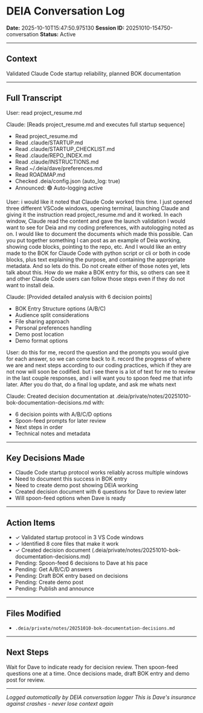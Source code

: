 # DEIA Conversation Log

**Date:** 2025-10-10T15:47:50.975130
**Session ID:** 20251010-154750-conversation
**Status:** Active

---

## Context
Validated Claude Code startup reliability, planned BOK documentation

---

## Full Transcript
User: read project_resume.md

Claude: [Reads project_resume.md and executes full startup sequence]
- Read project_resume.md
- Read .claude/STARTUP.md
- Read .claude/STARTUP_CHECKLIST.md
- Read .claude/REPO_INDEX.md
- Read .claude/INSTRUCTIONS.md
- Read ~/.deia/dave/preferences.md
- Read ROADMAP.md
- Checked .deia/config.json (auto_log: true)
- Announced: 🟢 Auto-logging active

User: i would like it noted that Claude Code worked this time. I just opened three different VSCode windows, opening terminal, launching Claude and giving it the instruction read project_resume.md and it worked. In each window, Claude read the content and gave the launch validation I would want to see for Deia and my coding preferences, with autologging noted as on. I would like to document the documents which made this possible. Can you put together something I can post as an example of Deia working, showing code blocks, pointing to the repo, etc. And I would like an entry made to the BOK for Claude Code with python script or cli or both in code blocks, plus text explaining the purpose, and containing the appropriate metadata. And so lets do this. Do not create either of those notes yet, lets talk about this. How do we make a BOK entry for this, so others can see it and other Claude Code users can follow those steps even if they do not want to install deia.

Claude: [Provided detailed analysis with 6 decision points]
- BOK Entry Structure options (A/B/C)
- Audience split considerations
- File sharing approach
- Personal preferences handling
- Demo post location
- Demo format options

User: do this for me, record the question and the prompts you would give for each answer, so we can come back to it. record the progress of where we are and next steps according to our coding practices, which if they are not now will soon be codified. but i see there is a lot of text for me to review in the last couple responses, and i will want you to spoon feed me that info later. After you do that, do a final log update, and ask me whats next

Claude: Created decision documentation at .deia/private/notes/20251010-bok-documentation-decisions.md with:
- 6 decision points with A/B/C/D options
- Spoon-feed prompts for later review
- Next steps in order
- Technical notes and metadata


---

## Key Decisions Made
- Claude Code startup protocol works reliably across multiple windows
- Need to document this success in BOK entry
- Need to create demo post showing DEIA working
- Created decision document with 6 questions for Dave to review later
- Will spoon-feed options when Dave is ready

---

## Action Items
- ✓ Validated startup protocol in 3 VS Code windows
- ✓ Identified 8 core files that make it work
- ✓ Created decision document (.deia/private/notes/20251010-bok-documentation-decisions.md)
- Pending: Spoon-feed 6 decisions to Dave at his pace
- Pending: Get A/B/C/D answers
- Pending: Draft BOK entry based on decisions
- Pending: Create demo post
- Pending: Publish and announce

---

## Files Modified
- `.deia/private/notes/20251010-bok-documentation-decisions.md`

---

## Next Steps
Wait for Dave to indicate ready for decision review. Then spoon-feed questions one at a time. Once decisions made, draft BOK entry and demo post for review.

---

*Logged automatically by DEIA conversation logger*
*This is Dave's insurance against crashes - never lose context again*
